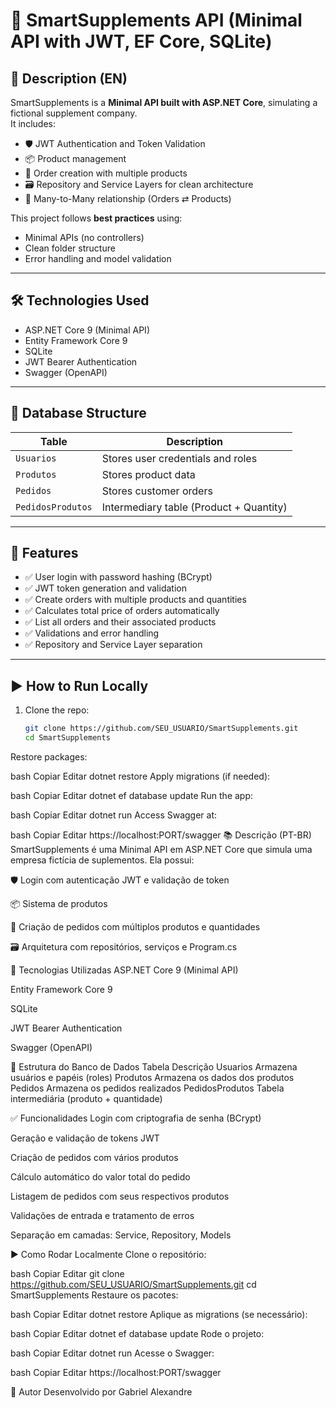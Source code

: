 # 🧠 SmartSupplements API (Minimal API with JWT, EF Core, SQLite)

## 📜 Description (EN)

SmartSupplements is a **Minimal API built with ASP.NET Core**, simulating a fictional supplement company.  
It includes:

- 🛡️ JWT Authentication and Token Validation
- 📦 Product management
- 🧾 Order creation with multiple products
- 🗃️ Repository and Service Layers for clean architecture
- 🔁 Many-to-Many relationship (Orders ⇄ Products)

This project follows **best practices** using:
- Minimal APIs (no controllers)
- Clean folder structure
- Error handling and model validation

---

## 🛠️ Technologies Used

- ASP.NET Core 9 (Minimal API)
- Entity Framework Core 9
- SQLite
- JWT Bearer Authentication
- Swagger (OpenAPI)

---

## 🧩 Database Structure

| Table              | Description                                 |
|--------------------|---------------------------------------------|
| `Usuarios`         | Stores user credentials and roles           |
| `Produtos`         | Stores product data                         |
| `Pedidos`          | Stores customer orders                      |
| `PedidosProdutos`  | Intermediary table (Product + Quantity)     |

---

## 🚀 Features

- ✅ User login with password hashing (BCrypt)
- ✅ JWT token generation and validation
- ✅ Create orders with multiple products and quantities
- ✅ Calculates total price of orders automatically
- ✅ List all orders and their associated products
- ✅ Validations and error handling
- ✅ Repository and Service Layer separation

---

## ▶️ How to Run Locally

1. Clone the repo:
   ```bash
   git clone https://github.com/SEU_USUARIO/SmartSupplements.git
   cd SmartSupplements
Restore packages:

bash
Copiar
Editar
dotnet restore
Apply migrations (if needed):

bash
Copiar
Editar
dotnet ef database update
Run the app:

bash
Copiar
Editar
dotnet run
Access Swagger at:

bash
Copiar
Editar
https://localhost:PORT/swagger
📚 Descrição (PT-BR)
SmartSupplements é uma Minimal API em ASP.NET Core que simula uma empresa fictícia de suplementos.
Ela possui:

🛡️ Login com autenticação JWT e validação de token

📦 Sistema de produtos

🧾 Criação de pedidos com múltiplos produtos e quantidades

🗃️ Arquitetura com repositórios, serviços e Program.cs

🔧 Tecnologias Utilizadas
ASP.NET Core 9 (Minimal API)

Entity Framework Core 9

SQLite

JWT Bearer Authentication

Swagger (OpenAPI)

🧩 Estrutura do Banco de Dados
Tabela	Descrição
Usuarios	Armazena usuários e papéis (roles)
Produtos	Armazena os dados dos produtos
Pedidos	Armazena os pedidos realizados
PedidosProdutos	Tabela intermediária (produto + quantidade)

✅ Funcionalidades
Login com criptografia de senha (BCrypt)

Geração e validação de tokens JWT

Criação de pedidos com vários produtos

Cálculo automático do valor total do pedido

Listagem de pedidos com seus respectivos produtos

Validações de entrada e tratamento de erros

Separação em camadas: Service, Repository, Models

▶️ Como Rodar Localmente
Clone o repositório:

bash
Copiar
Editar
git clone https://github.com/SEU_USUARIO/SmartSupplements.git
cd SmartSupplements
Restaure os pacotes:

bash
Copiar
Editar
dotnet restore
Aplique as migrations (se necessário):

bash
Copiar
Editar
dotnet ef database update
Rode o projeto:

bash
Copiar
Editar
dotnet run
Acesse o Swagger:

bash
Copiar
Editar
https://localhost:PORT/swagger

📌 Autor
Desenvolvido por Gabriel Alexandre